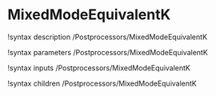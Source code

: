 <!-- MOOSE Documentation Stub: Remove this when content is added. -->

# MixedModeEquivalentK
!syntax description /Postprocessors/MixedModeEquivalentK

!syntax parameters /Postprocessors/MixedModeEquivalentK

!syntax inputs /Postprocessors/MixedModeEquivalentK

!syntax children /Postprocessors/MixedModeEquivalentK
